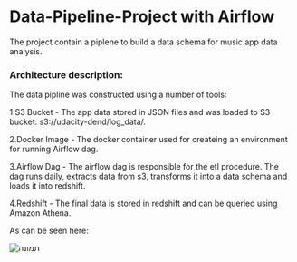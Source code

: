 # Data-Pipeline-Project with Airflow
 The project contain a piplene  to build a data schema for music app data analysis.
 
 ### Architecture description: 
 The data pipline was constructed using a number of tools: 
 
   1.S3 Bucket - The app data stored in JSON files and was loaded to S3 bucket: s3://udacity-dend/log_data/.
   
   2.Docker Image - The docker container used for createing an environment for running Airflow dag.
  
   3.Airflow Dag - The airflow dag is responsible for the etl procedure. The dag runs daily, extracts data from s3, transforms it into a data schema and loads it into redshift.
   
   4.Redshift - The final data is stored in redshift and can be queried using Amazon Athena.

As can be seen here:
  
  
![תמונה](https://user-images.githubusercontent.com/57598804/116536602-d0e02c80-a8ed-11eb-85e6-d26d1cb87c45.JPG)

  
 
 
 
  
  


